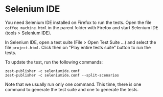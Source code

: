 Selenium IDE
============

You need Selenium IDE installed on Firefox to run the tests. Open the file ``coffee_machine.html`` in the parent folder with Firefox and start Selenium IDE (tools > Selenium IDE).

In Selenium IDE, open a test suite (File > Open Test Suite ...) and select the file ``project.html``. Click then on "Play entire tests suite" button to run the tests.

To update the test, run the following commands:

    zest-publisher -c seleniumide.conf
    zest-publisher -c seleniumide.conf --split-scenarios

Note that we usually run only one command. This time, there is one command to generate the test suite and one to generate the tests.

